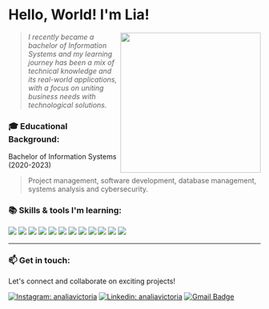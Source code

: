 # Hello, World! I'm <strong>Lia!</strong>

<img align='right' src="https://pa1.narvii.com/6858/3d8d5712b4e31d70ee9ce9c30cdb06146a6db2fb_hq.gif" width="280">

> <i>I recently became a bachelor of Information Systems and my learning journey has been a mix of technical knowledge and its real-world applications, with a focus on uniting business needs with technological solutions.</i>

### 🎓 Educational Background:

Bachelor of Information Systems (2020-2023)  
> Project management, software development, database management, systems analysis and cybersecurity.

### 📚 Skills & tools I'm learning:

<img src="https://img.shields.io/badge/-Javascript-%23323330.svg?style=flat-square&logo=javascript&logoColor=%23F7DF1E"> <img src="https://img.shields.io/badge/-Node.js-3C873A?style=flat-square&logo=Node.js&logoColor=white">
<img src="https://img.shields.io/badge/-Angular-white?style=flat-square&logo=Angular&logoColor=dd0031">
<img src = "https://img.shields.io/badge/-HTML5-E34F26?style=flat-square&logo=html5&logoColor=white"> 
<img src = "https://img.shields.io/badge/-CSS3-1572B6?style=flat-square&logo=css3&logoColor=white">
<img src="http://img.shields.io/badge/-Git-F1502F?style=flat-square&logo=git&logoColor=FFFFFF">
<img src="https://img.shields.io/badge/-Python-3670A0?style=flat-square&logo=python&logoColor=ffdd54">
<img src="https://img.shields.io/badge/Postman-FF6C37?style=flat-square&logo=postman&logoColor=white">
<img src="https://img.shields.io/badge/-C-659ad2?style=flat-square&logo=c%2B%2B&logoColor=ffffff"> 
<img src="http://img.shields.io/badge/-Java-F89820?style=flat-square&logo=java&logoColor=white"> 
<img src="https://img.shields.io/badge/-Insomnia-black?style=flat-square&logo=insomnia&logoColor=5849BE">
<img src="https://img.shields.io/badge/Kotlin-0095D5?&style=flat-square&logo=kotlin&logoColor=white">

----

### 📫 Get in touch:
Let's connect and collaborate on exciting projects!

[![Instagram: analiavictoria](https://img.shields.io/badge/Instagram-E4405F?style=flat-square&logo=instagram&logoColor=white&link=https://www.instagram.com/analiavictoire/)](https://www.instagram.com/analiavictoire/)
[![Linkedin: analiavictoria](https://img.shields.io/badge/LinkedIn-0077B5?style=flat-square&logo=linkedin&logoColor=white&link=https://www.linkedin.com/in/analiavictoria/)](https://www.linkedin.com/in/analiavictoria/)
[![Gmail Badge](https://img.shields.io/badge/-analiavictoire@gmail.com-c14438?style=flat-square&logo=Gmail&logoColor=white&link=mailto:analiavictoire@gmail.com)](mailto:analiavictoire@gmail.com)

